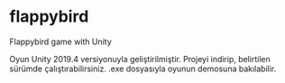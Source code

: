 # flappybird
Flappybird game with Unity

Oyun Unity 2019.4 versiyonuyla geliştirilmiştir.
Projeyi indirip, belirtilen sürümde çalıştırabilirsiniz.
.exe dosyasıyla oyunun demosuna bakılabilir.
